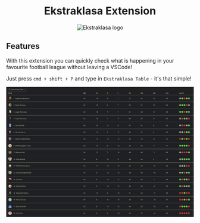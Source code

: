 <div align="center">
  <h1>Ekstraklasa Extension</h1>
  <img alt="Ekstraklasa logo" src="./assets/logo.png">
</div>

## Features

With this extension you can quickly check what is happening in your favourite football league without leaving a VSCode!

Just press `cmd + shift + P` and type in `Ekstraklasa Table` - it's that simple!

<img alt="Preview" src="./assets/table-preview.png">
